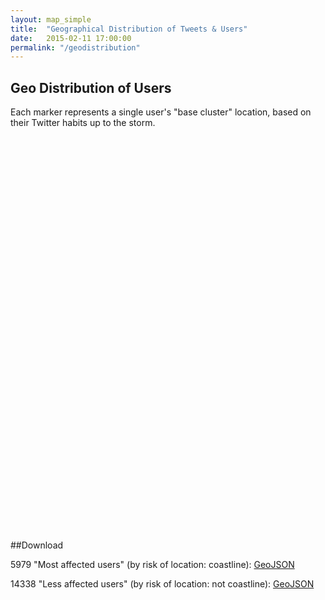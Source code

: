 ```yaml
---
layout: map_simple
title:  "Geographical Distribution of Tweets & Users"
date:   2015-02-11 17:00:00
permalink: "/geodistribution"
---
```


## Geo Distribution of Users

Each marker represents a single user's "base cluster" location, based on their Twitter habits up to the storm.

<div id="map" style="height:600px; width: 100%;"></div>
<script type="text/javascript">

$(document).ready(function(){

	// add an OpenStreetMap tile layer
	var tiles = L.tileLayer('http://{s}.tile.osm.org/{z}/{x}/{y}.png', {
		attribution: '&copy; <a href="http://osm.org/copyright">OpenStreetMap</a> contributors'
	});

	var map = L.map('map', {zoom: 6, center: [37.788,-77.102]});

	tiles.addTo(map)

	var high_risk = new L.MarkerClusterGroup();
	var low_risk = new L.MarkerClusterGroup();
	//var markers = new L.MarkerClusterGroup();

	//Layers
	var most_affected = new L.GeoJSON.AJAX("/Twitter-Evacuation-Patterns/datasets/geo_distribution/most_affected_users.geojson", {onEachFeature:
			function(feature, layer){
				layer.bindPopup("Handle: "+feature.properties.handle);
				high_risk.addLayer(layer)}
			});

	var less_affected = new L.GeoJSON.AJAX("/Twitter-Evacuation-Patterns/datasets/geo_distribution/less_affected_users.geojson", {onEachFeature:
			function(feature, layer){
				layer.bindPopup("Handle: "+feature.properties.handle);
				low_risk.addLayer(layer)}
			});

	high_risk.addTo(map)
	low_risk.addTo(map)



	var overlays = {
	    "Users at High Risk" : high_risk,
	    "Users at Lower Risk" : low_risk
	};

	L.control.layers(null, overlays).addTo(map)
	
});
</script>

<br>

##Download

5979 "Most affected users" (by risk of location: coastline): [GeoJSON]({{site.baseurl}}/datasets/geo_distribution/most_affected_users.geojson)

14338 "Less affected users" (by risk of location: not coastline): [GeoJSON]({{site.baseurl}}/datasets/geo_distribution/less_affected_users.geojson)